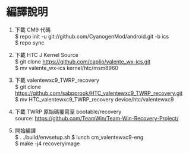 編譯說明
==========================
1.  下載 CM9 代碼   
  $ repo init -u git://github.com/CyanogenMod/android.git -b ics  
  $ repo sync

2.  下載 HTC J Kernel Source  
  $ git clone https://github.com/caplio/valente_wx-ics.git  
  $ mv valente_wx-ics kernel/htc/msm8960

3.  下載 valentewxc9_TWRP_recovery  
  $ git clone https://github.com/sabpprook/HTC_valentewxc9_TWRP_recovery.git  
  $ mv HTC_valentewxc9_TWRP_recovery device/htc/valentewxc9

4.  下載 TWRP 原始碼覆寫至 bootable/recovery  
  source: https://github.com/TeamWin/Team-Win-Recovery-Project/

5.  開始編譯  
  $ . ./build/envsetup.sh 
  $ lunch cm_valentewxc9-eng  
  $ make -j4 recoveryimage
